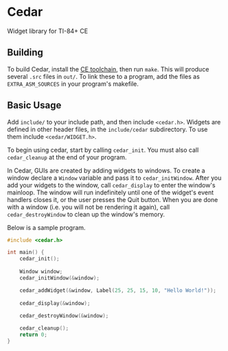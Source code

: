 # Cedar

Widget library for TI-84+ CE

## Building

To build Cedar, install the [CE toolchain](https://github.com/CE-Programming/toolchain), then run `make`.
This will produce several `.src` files in `out/`. To link these to a program, add the files as
`EXTRA_ASM_SOURCES` in your program's makefile.

## Basic Usage

Add `include/` to your include path, and then include `<cedar.h>`. Widgets are defined in other header files,
in the `include/cedar` subdirectory. To use them include `<cedar/WIDGET.h>`.

To begin using cedar, start by calling `cedar_init`. You must also call `cedar_cleanup` at the end of your program.

In Cedar, GUIs are created by adding widgets to windows. To create a window declare a `Window` variable and pass it to
`cedar_initWindow`. After you add your widgets to the window, call `cedar_display` to enter the window's mainloop.
The window will run indefinitely until one of the widget's event handlers closes it, or the user presses the Quit
button. When you are done with a window (i.e. you will not be rendering it again), call `cedar_destroyWindow` to clean
up the window's memory.

Below is a sample program.

```c
#include <cedar.h>

int main() {
	cedar_init();
	
	Window window;
	cedar_initWindow(&window);

	cedar_addWidget(&window, Label(25, 25, 15, 10, "Hello World!"));
	
	cedar_display(&window);
	
	cedar_destroyWindow(&window);

	cedar_cleanup();
	return 0;
}
```
